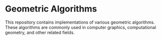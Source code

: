 # Geometric Algorithms

This repository contains implementations of various geometric algorithms. These algorithms are commonly used in computer graphics, computational geometry, and other related fields.